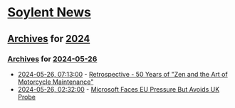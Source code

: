 # [Soylent News](../../../README.md)

## [Archives](../../index.md) for [2024](../index.md)

### [Archives](../../index.md) for [2024-05-26](index.md)

* [2024-05-26, 07:13:00](https://soylentnews.org/article.pl?sid=24/05/24/2352256&from=rss) - [Retrospective - 50 Years of \"Zen and the Art of Motorcycle Maintenance\"](https://soylentnews.org/article.pl?sid=24/05/24/2352256&from=rss)
* [2024-05-26, 02:32:00](https://soylentnews.org/article.pl?sid=24/05/24/2356207&from=rss) - [Microsoft Faces EU Pressure But Avoids UK Probe](https://soylentnews.org/article.pl?sid=24/05/24/2356207&from=rss)

